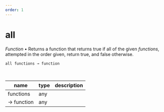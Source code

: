 ```yaml
---
order: 1
---
```

# all

_Function_ &bull; Returns a function that returns true if all of the given _functions_, attempted in the order given, return true, and false otherwise.

<pre><code>all functions &rarr; function</code></pre>
<br>

| name | type | description |
|------|------|-------------|
|functions|any||
|&rarr; function|any||



